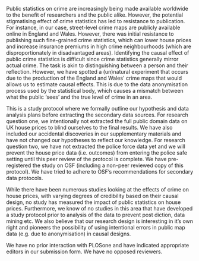 Public statistics on crime are increasingly being made available worldwide to the benefit of researchers and the public alike. However, the potential stigmatising effect of crime statistics has led to resistance to publication. For instance, in our case, street-level crime maps are publicly available online in England and Wales. However, there was initial resistance to publishing such fine-grained crime statistics, which can lower house prices and increase insurance premiums in high crime neighbourhoods (which are disproportionately in disadvantaged areas). Identifying the causal effect of public crime statistics is difficult since crime statistics generally mirror actual crime. The task is akin to distinguishing between a person and their reflection. However, we have spotted a (un)natural experiment that occurs due to the production of the England and Wales' crime maps that would allows us to estimate causal effects. This is due to the data anonymisation process used by the statistical body, which causes a mismatch between what the public ‘sees’ and the true level of crime in an area.

This is a study protocol where we formally outline our hypothesis and data analysis plans before extracting the secondary data sources. For research question one, we intentionally not extracted the full public domain data on UK house prices to blind ourselves to the final results. We have also included our accidental discoveries in our supplementary materials and have not changed our hypotheses to reflect our knowledge. For research question two, we have not extracted the police force data yet and we will prevent the house price data (i.e. outcomes) from entering the police safe setting until this peer review of the protocol is complete. We have pre-registered the study on OSF (including a non-peer reviewed copy of this protocol). We have tried to adhere to OSF’s recommendations for secondary data protocols.

While there have been numerous studies looking at the effects of crime on house prices, with varying degrees of credibility based on their causal design, no study has measured the impact of public statistics on house prices. Furthermore, we know of no studies in this area that have developed a study protocol prior to analysis of the data to prevent post diction, data mining etc. We also believe that our research design is interesting in it’s own right and pioneers the possibility of using intentional errors in public map data (e.g. due to anonymisation) in causal designs.

We have no prior interaction with PLOSone and have indicated appropriate editors in our submission form. We have no opposed reviewers.
